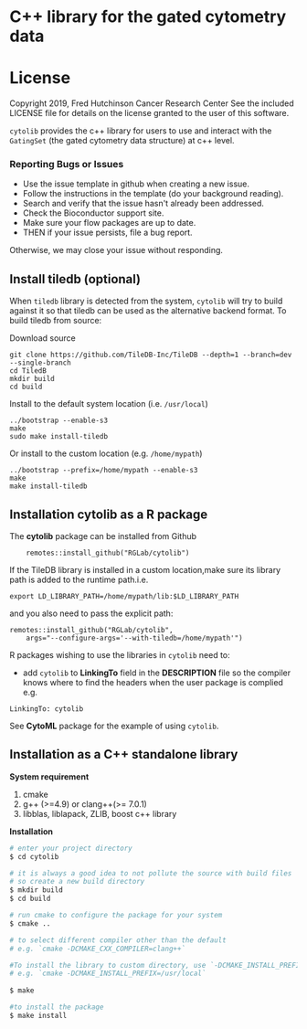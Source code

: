 # C++ library for the gated cytometry data

# License
Copyright 2019, Fred Hutchinson Cancer Research Center
See the included LICENSE file for details on the license granted to the user of this software.

`cytolib` provides the c++ library for users to use and interact with the `GatingSet` (the gated cytometry data structure) at c++ level.


### Reporting Bugs or Issues
- Use the issue template in github when creating a new issue. 
- Follow the instructions in the template (do your background reading).
- Search and verify that the issue hasn't already been addressed.
- Check the Bioconductor support site. 
- Make sure your flow packages are up to date.
- THEN if your issue persists, file a bug report.

Otherwise, we may close your issue without responding.

## Install tiledb (optional)
When `tiledb` library is detected from the system, `cytolib` will try to build against it so that tiledb can be used as the alternative backend format. To build tiledb from source:  


Download source

```
git clone https://github.com/TileDB-Inc/TileDB --depth=1 --branch=dev --single-branch
cd TiledB
mkdir build
cd build
```

Install to the default system location (i.e. `/usr/local`)

```
../bootstrap --enable-s3
make
sudo make install-tiledb
```

Or install to the custom location (e.g. `/home/mypath`)

```
../bootstrap --prefix=/home/mypath --enable-s3
make
make install-tiledb
```

## Installation cytolib as a R package
The **cytolib** package can be installed from Github

```
    remotes::install_github("RGLab/cytolib")
```
If the TileDB library is installed in a custom location,make sure its library path is added to the runtime path.i.e.


	export LD_LIBRARY_PATH=/home/mypath/lib:$LD_LIBRARY_PATH


and you also need to pass the explicit path:

    remotes::install_github("RGLab/cytolib",
        args="--configure-args='--with-tiledb=/home/mypath'")


R packages wishing to use the libraries in `cytolib` need to:

- add `cytolib` to **LinkingTo** field in the **DESCRIPTION** file so the compiler knows where to find the headers when the user package is complied
e.g.

```
LinkingTo: cytolib
```
See **CytoML** package for the example of using `cytolib`.

## Installation as a C++ standalone library

**System requirement**
1. cmake
2. g++ (>=4.9) or clang++(>= 7.0.1)
3. libblas, liblapack, ZLIB, boost c++ library

**Installation**

```bash
# enter your project directory
$ cd cytolib

# it is always a good idea to not pollute the source with build files
# so create a new build directory
$ mkdir build
$ cd build

# run cmake to configure the package for your system
$ cmake ..

# to select different compiler other than the default
# e.g. `cmake -DCMAKE_CXX_COMPILER=clang++` 

#To install the library to custom directory, use `-DCMAKE_INSTALL_PREFIX` option
# e.g. `cmake -DCMAKE_INSTALL_PREFIX=/usr/local` 
   
$ make

#to install the package
$ make install

```
   
